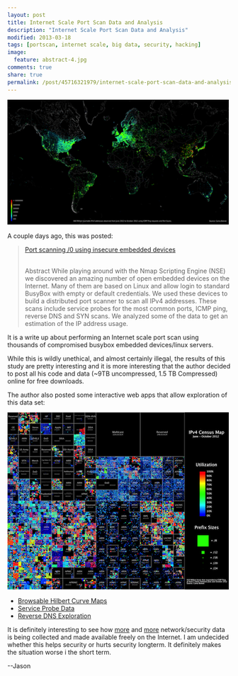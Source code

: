 ```yaml
---
layout: post
title: Internet Scale Port Scan Data and Analysis
description: "Internet Scale Port Scan Data and Analysis"
modified: 2013-03-18
tags: [portscan, internet scale, big data, security, hacking]
image:
  feature: abstract-4.jpg
comments: true
share: true
permalink: /post/45716321979/internet-scale-port-scan-data-and-analysis
---
```


![](/images/internet-census-world-map.png)

A couple days ago, this was posted:

<blockquote>
<div><a href="http://internetcensus2012.bitbucket.org/paper.html">Port scanning /0 using insecure embedded devices</a><br /><br />

Abstract While playing around with the Nmap Scripting Engine (NSE) we discovered an amazing number of open embedded devices on the Internet. Many of them are based on Linux and allow login to standard BusyBox with empty or default credentials. We used these devices to build a distributed port scanner to scan all IPv4 addresses. These scans include service probes for the most common ports, ICMP ping, reverse DNS and SYN scans. We analyzed some of the data to get an estimation of the IP address usage. 
</div></blockquote>

It is a write up about performing an Internet scale port scan using thousands of compromised busybox embedded devices/linux servers.

While this is wildly unethical, and almost certainly illegal, the results of this study are pretty interesting and it is more interesting that the author decided to post all his code and data (~9TB uncompressed, 1.5 TB Compressed) online for free downloads.

The author also posted some interactive web apps that allow exploration of this data set:

![](/images/internet-census-ipv4-heatmap.png)

* [Browsable Hilbert Curve Maps](http://internetcensus2012.bitbucket.org/hilbert.html)
* [Service Probe Data](http://internetcensus2012.bitbucket.org/serviceprobe_overview.html)
* [Reverse DNS Exploration](http://internetcensus2012.bitbucket.org/tld_overview.html)

It is definitely interesting to see how [more](http://punkspider.hyperiongray.com/) and [more](http://www.shodanhq.com/) network/security data is being collected and made available freely on the Internet.  I am undecided whether this helps security or hurts security longterm.  It definitely makes the situation worse i the short term.

--Jason